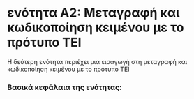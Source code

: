 <h1>ενότητα A2: Μεταγραφή και κωδικοποίηση κειμένου με το πρότυπο ΤΕΙ </h1>
Η δεύτερη ενότητα περιέχει μια εισαγωγή στη μεταγραφή και κωδικοποίηση κειμένου με το πρότυπο ΤΕΙ</lb>


 <h3>Βασικά κεφάλαια της ενότητας:</h3>
<ul>
